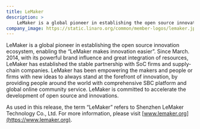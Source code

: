 ```yaml
---
title: LeMaker
description: >
    LeMaker is a global pioneer in establishing the open source innovation ecosystem, enabling the “LeMaker makes innovation easier”.
company_image: https://static.linaro.org/common/member-logos/lemaker.jpg
---
```

LeMaker is a global pioneer in establishing the open source innovation ecosystem, enabling the “LeMaker makes innovation easier”. Since March. 2014, with its powerful brand influence and great integration of resources, LeMaker has established the stable partnership with SoC firms and supply­chain companies. LeMaker has been empowering the makers and people or firms with new ideas to always stand at the forefront of innovation, by providing people around the world with comprehensive SBC platform and global on­line community service. LeMaker is committed to accelerate the development of open source and innovations.

As used in this release, the term “LeMaker” refers to Shenzhen LeMaker Technology Co., Ltd. For more information, please visit [www.lemaker.org](https://www.lemaker.org).
